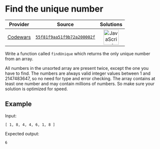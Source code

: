 [_metadata_:generated]: - "true"

# Find the unique number

<!-- INFO TABLE BEGIN -->

| Provider                                        | Source                                                                               | Solutions                                                                                                                                                    |
| :---------------------------------------------: | :----------------------------------------------------------------------------------: | :----------------------------------------------------------------------------------------------------------------------------------------------------------: |
| [Codewars](../../../docs/providers/Codewars.md) | [`55f81f9aa51f9b72a200002f`](https://www.codewars.com/kata/55f81f9aa51f9b72a200002f) | [<img src="https://res.cloudinary.com/rascaltwo/image/upload/v1631924076/javascript_ehszr7.svg" alt="JavaScript" title="JavaScript" width="50" />](solve.js) |

<!-- INFO TABLE END -->

Write a function called `findUnique` which returns the only unique number from an array.

All numbers in the unsorted array are present twice, except the one you have to find. The numbers are always valid integer values between 1 and 2147483647, so no need for type and error checking. The array contains at least one number and may contain millions of numbers. So make sure your solution is optimized for speed.

## Example

Input:

    [ 1, 8, 4, 4, 6, 1, 8 ]
    
Expected output:

    6
    


